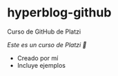 # hyperblog-github
Curso de GitHub de Platzi

*Este es un curso de Platzi 💙*

* Creado por mí
* Incluye ejemplos